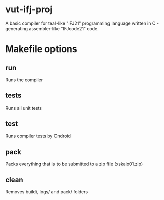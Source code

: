 # vut-ifj-proj
A basic compiler for teal-like "IFJ21" programming language written in C -
generating assembler-like "IFJcode21" code.

# Makefile options

## run

Runs the compiler

## tests

Runs all unit tests

## test

Runs compiler tests by Ondroid

## pack

Packs everything that is to be submitted to a zip file (xskalo01.zip)

## clean

Removes build/, logs/ and pack/ folders
